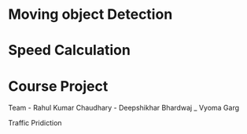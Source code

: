 # Moving object Detection
# Speed Calculation
# Course Project
Team
    - Rahul Kumar Chaudhary
    - Deepshikhar Bhardwaj
    _ Vyoma Garg


Traffic Pridiction
